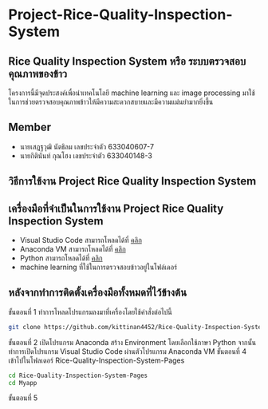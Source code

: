 # Project-Rice-Quality-Inspection-System 
## Rice Quality Inspection System หรือ ระบบตรวจสอบคุณภาพของข้าว
โครงการนี้มีจุดประสงค์เพื่อนำเทคโนโลยี  machine learning  และ  image processing  มาใช้ในการช่วยตรวจสอบคุณภาพข้าวให้มีความสะดวกสบายและมีความแม่นยำมากยิ่งขึ้น  
## Member
- นายเสฎฐวุฒิ นัตธิลม เลขประจำตัว 633040607-7
- นายกิตินันท์  กุณโฮง เลขประจำตัว 633040148-3
## วิธีการใช้งาน Project Rice Quality Inspection System
## เครื่องมือที่จำเป็นในการใช้งาน Project Rice Quality Inspection System 
- Visual Studio Code สามารถโหลดได้ที่ [คลิก](https://code.visualstudio.com/)
- Anaconda VM สามารถโหลดได้ที่ [คลิก](https://www.anaconda.com/download)
- Python สามารถโหลดได้ที่ [คลิก](https://www.python.org/downloads/windows/)
- machine learning ที่ใช้ในการตรวจสอบข้าวอยู่ในโฟล์เดอร์ 

## หลังจากทำการติดตั้งเครื่องมือทั้งหมดที่ไว้ข้างต้น
ขั้นตอนที่ 1 ทำการโหลดโปรแกรมลงมาที่เครื่องโดยใช้คำสั่งต่อไปนี้ 
``` bash
git clone https://github.com/kittinan4452/Rice-Quality-Inspection-System-Pages.git
```
ขั้นตอนที่ 2 เปิดโปรแกรม Anaconda สร้าง Environment โดยเลือกใช้ภาษา Python จากนั้นทำการเปิดโปรแกรม Visual Studio Code ผ่านตัวโปรแกรม Anaconda VM
ขั้นตอนที่ 4 เข้าไปในโฟลเดอร์ Rice-Quality-Inspection-System-Pages
```bash
cd Rice-Quality-Inspection-System-Pages
cd Myapp
```
ขั้นตอนที่ 5 

